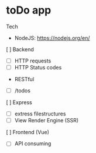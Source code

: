 # toDo app

Tech

- NodeJS: https://nodejs.org/en/

[ ] Backend

- [ ] HTTP requests
- [ ] HTTP Status codes
- RESTful
- [ ] /todos

[ ] Express

- [ ] extress filestructures
- [ ] View Render Engine (SSR)

[ ] Frontend (Vue)

- [ ] API consuming
